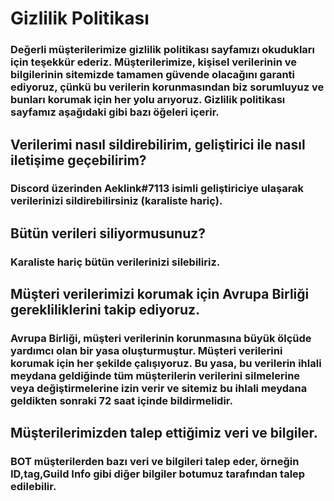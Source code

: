 
# Gizlilik Politikası
### Değerli müşterilerimize gizlilik politikası sayfamızı okudukları için teşekkür ederiz. Müşterilerimize, kişisel verilerinin ve bilgilerinin sitemizde tamamen güvende olacağını garanti ediyoruz, çünkü bu verilerin korunmasından biz sorumluyuz ve bunları korumak için her yolu arıyoruz. Gizlilik politikası sayfamız aşağıdaki gibi bazı öğeleri içerir.

## Verilerimi nasıl sildirebilirim, geliştirici ile nasıl iletişime geçebilirim?
### Discord üzerinden Aeklink#7113 isimli geliştiriciye ulaşarak verilerinizi sildirebilirsiniz (karaliste hariç).

## Bütün verileri siliyormusunuz?
### Karaliste hariç bütün verilerinizi silebiliriz.

## Müşteri verilerimizi korumak için Avrupa Birliği gerekliliklerini takip ediyoruz.

### Avrupa Birliği, müşteri verilerinin korunmasına büyük ölçüde yardımcı olan bir yasa oluşturmuştur. Müşteri verilerini korumak için her şekilde çalışıyoruz. Bu yasa, bu verilerin ihlali meydana geldiğinde tüm müşterilerin verilerini silmelerine veya değiştirmelerine izin verir ve sitemiz bu ihlali meydana geldikten sonraki 72 saat içinde bildirmelidir.

## Müşterilerimizden talep ettiğimiz veri ve bilgiler.

###  BOT müşterilerden bazı veri ve bilgileri talep eder, örneğin ID,tag,Guild Info gibi diğer bilgiler botumuz tarafından talep edilebilir.

